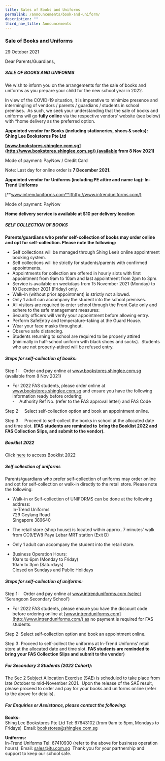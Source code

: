 ```yaml
---
title: Sales of Books and Uniforms
permalink: /announcements/book-and-uniform/
description: ""
third_nav_title: Announcements
---
```



### Sale of Books and Uniforms

29 October 2021

Dear Parents/Guardians,

##### SALE OF BOOKS AND UNIFORMS

We wish to inform you on the arrangements for the sale of books and uniforms as you prepare your child for the new school year in 2022.

In view of the COVID-19 situation, it is imperative to minimize presence and intermingling of vendors / parents / guardians / students in school premises.  As such, we seek your understanding that the sale of books and uniforms will go **fully online** via the respective vendors’ website (see below) with \*home delivery as the preferred option.

**Appointed vendor for Books (including stationeries, shoes & socks): Shing Lee Bookstores Pte Ltd**

**[www.bookstores.shinglee.com.sg](http://www.bookstores.shinglee.com.sg/) (available from 8 Nov 2021)**

Mode of payment: PayNow / Credit Card

Note: Last day for online order is **7 December 2021**.

**Appointed vendor for Uniforms (including PE attire and name tag): In-Trend Uniforms**

[**www.intrenduniforms.com**](http://www.intrenduniforms.com/)

Mode of payment: PayNow

**Home delivery service is available at $10 per delivery location**

##### SELF COLLECTION OF BOOKS

**Parents/guardians who prefer self-collection of books may order online and opt for self-collection. Please note the following:**

- Self collections will be managed through Shing Lee’s online appointment booking system.
- Self collections will be strictly for students/parents with confirmed appointments.
- Appointments for collection are offered in hourly slots with first appointment from 9am to 10am and last appointment from 2pm to 3pm.
- Service is available on weekdays from 15 November 2021 (Monday) to 10 December 2021 (Friday) only.
- Walk-in (without prior appointment) is strictly not allowed.
- Only 1 adult can accompany the student into the school premises.
- All visitors are required to enter school through the Front Gate only and adhere to the safe management measures: <br>
- Security officers will verify your appointment before allowing entry.
- Perform SafeEntry and temperature-taking at the Guard House.
- Wear your face masks throughout.
- Observe safe distancing.
- Students returning to school are required to be properly attired (minimally in half-school uniform with black shoes and socks).  Students who are not properly-attired will be refused entry.   <br>

##### Steps for self-collection of books:

Step 1:    Order and pay online at www.bookstores.shinglee.com.sg (available from 8 Nov 2021)

- For 2022 FAS students, please order online at www.bookstores.shinglee.com.sg and ensure you have the following information ready before ordering: <br> -    Authority Ref No. (refer to the FAS approval letter) and FAS Code  <br>

Step 2:    Select self-collection option and book an appointment online.   <br>

Step 3:    Proceed to self-collect the books in school at the allocated date and time slot. **(FAS students are reminded to  bring the Booklist 2022 and FAS Collection Slips, and submit to the vendor)**.

##### Booklist 2022

Click [here](https://moe-serangoonsec-staging.netlify.app/parents-and-students/general-matters/2022booklist) to access Booklist 2022

##### Self collection of uniforms

Parents/guardians who prefer self-collection of uniforms may order online and opt for self-collection or walk-in directly to the retail store. Please note the following:

- Walk-in or Self-collection of UNIFORMS can be done at the following address: <br>
  In-Trend Uniforms <br>
  729 Geylang Road <br>
  Singapore 389640

- The retail store (shop house) is located within approx. 7 minutes’ walk from CC9/EW8 Paya Lebar MRT station (Exit D)
- Only 1 adult can accompany the student into the retail store.
- Business Operation Hours: <br>
  10am to 6pm (Monday to Friday) <br>
  10am to 3pm (Saturdays) <br>
  Closed on Sundays and Public Holidays

##### Steps for self-collection of uniforms:

Step 1:    Order and pay online at www.intrenduniforms.com (select ‘Serangoon Secondary School’)

- For 2022 FAS students, please ensure you have the discount code before ordering online at [www.intrenduniforms.com](http://www.intrenduniforms.com/) as no payment is required for FAS students. <br>

Step 2: Select self-collection option and book an appointment online.

Step 3: Proceed to self-collect the uniforms at In-Trend Uniforms’ retail store at the allocated date and time slot.
**FAS students are reminded to bring your FAS Collection Slips and submit to the vendor)**

##### For Secondary 3 Students (2022 Cohort):

The Sec 2 Subject Allocation Exercise (SAE) is scheduled to take place from late October to mid-November 2021.  Upon the release of the SAE result, please proceed to order and pay for your books and uniforms online (refer to the above for details). <br>

##### For Enquiries or Assistance, please contact the following: <br>

**Books:** <br>
Shing Lee Bookstores Pte Ltd
Tel: 67643102 (from 9am to 5pm, Mondays to Fridays) 
Email: [bookstores@shinglee.com.sg](mailto:bookstores@shinglee.com.sg)

**Uniforms:** <br>
In-Trend Uniforms
Tel: 67410930 (refer to the above for business operation hours) 
Email: [sales@itu.com.sg](mailto:sales@itu.com.sg) 
Thank you for your partnership and support to keep our school safe.
